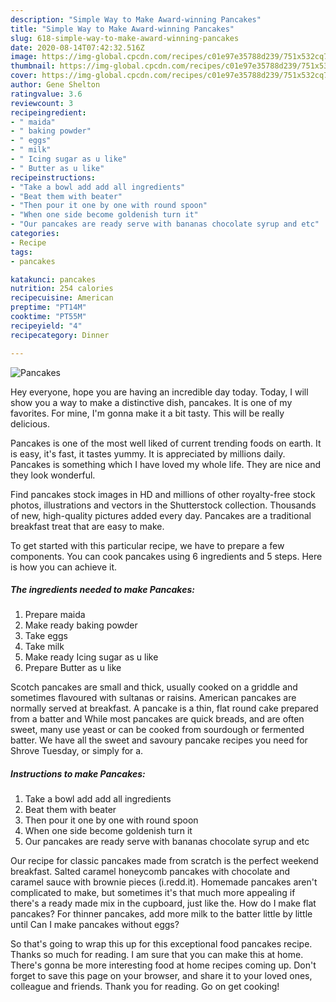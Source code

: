 ```yaml
---
description: "Simple Way to Make Award-winning Pancakes"
title: "Simple Way to Make Award-winning Pancakes"
slug: 618-simple-way-to-make-award-winning-pancakes
date: 2020-08-14T07:42:32.516Z
image: https://img-global.cpcdn.com/recipes/c01e97e35788d239/751x532cq70/pancakes-recipe-main-photo.jpg
thumbnail: https://img-global.cpcdn.com/recipes/c01e97e35788d239/751x532cq70/pancakes-recipe-main-photo.jpg
cover: https://img-global.cpcdn.com/recipes/c01e97e35788d239/751x532cq70/pancakes-recipe-main-photo.jpg
author: Gene Shelton
ratingvalue: 3.6
reviewcount: 3
recipeingredient:
- " maida"
- " baking powder"
- " eggs"
- " milk"
- " Icing sugar as u like"
- " Butter as u like"
recipeinstructions:
- "Take a bowl add add all ingredients"
- "Beat them with beater"
- "Then pour it one by one with round spoon"
- "When one side become goldenish turn it"
- "Our pancakes are ready serve with bananas chocolate syrup and etc"
categories:
- Recipe
tags:
- pancakes

katakunci: pancakes 
nutrition: 254 calories
recipecuisine: American
preptime: "PT14M"
cooktime: "PT55M"
recipeyield: "4"
recipecategory: Dinner

---
```



![Pancakes](https://img-global.cpcdn.com/recipes/c01e97e35788d239/751x532cq70/pancakes-recipe-main-photo.jpg)

Hey everyone, hope you are having an incredible day today. Today, I will show you a way to make a distinctive dish, pancakes. It is one of my favorites. For mine, I'm gonna make it a bit tasty. This will be really delicious.

Pancakes is one of the most well liked of current trending foods on earth. It is easy, it's fast, it tastes yummy. It is appreciated by millions daily. Pancakes is something which I have loved my whole life. They are nice and they look wonderful.

Find pancakes stock images in HD and millions of other royalty-free stock photos, illustrations and vectors in the Shutterstock collection. Thousands of new, high-quality pictures added every day. Pancakes are a traditional breakfast treat that are easy to make.


To get started with this particular recipe, we have to prepare a few components. You can cook pancakes using 6 ingredients and 5 steps. Here is how you can achieve it.

<!--inarticleads1-->

##### The ingredients needed to make Pancakes:

1. Prepare  maida
1. Make ready  baking powder
1. Take  eggs
1. Take  milk
1. Make ready  Icing sugar as u like
1. Prepare  Butter as u like


Scotch pancakes are small and thick, usually cooked on a griddle and sometimes flavoured with sultanas or raisins. American pancakes are normally served at breakfast. A pancake is a thin, flat round cake prepared from a batter and While most pancakes are quick breads, and are often sweet, many use yeast or can be cooked from sourdough or fermented batter. We have all the sweet and savoury pancake recipes you need for Shrove Tuesday, or simply for a. 

<!--inarticleads2-->

##### Instructions to make Pancakes:

1. Take a bowl add add all ingredients
1. Beat them with beater
1. Then pour it one by one with round spoon
1. When one side become goldenish turn it
1. Our pancakes are ready serve with bananas chocolate syrup and etc


Our recipe for classic pancakes made from scratch is the perfect weekend breakfast. Salted caramel honeycomb pancakes with chocolate and caramel sauce with brownie pieces (i.redd.it). Homemade pancakes aren&#39;t complicated to make, but sometimes it&#39;s that much more appealing if there&#39;s a ready made mix in the cupboard, just like the. How do I make flat pancakes? For thinner pancakes, add more milk to the batter little by little until Can I make pancakes without eggs? 

So that's going to wrap this up for this exceptional food pancakes recipe. Thanks so much for reading. I am sure that you can make this at home. There's gonna be more interesting food at home recipes coming up. Don't forget to save this page on your browser, and share it to your loved ones, colleague and friends. Thank you for reading. Go on get cooking!
